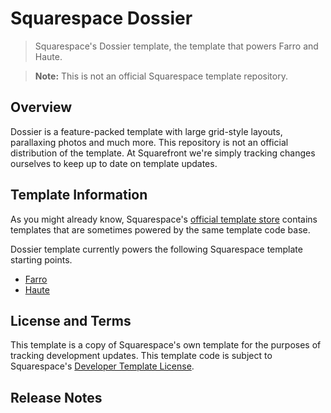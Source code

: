 # Squarespace Dossier
> Squarespace's Dossier template, the template that powers Farro and Haute.

> **Note:** This is not an official Squarespace template repository.

## Overview
Dossier is a feature-packed template with large grid-style layouts, parallaxing photos and much more. This repository is not an official distribution of the template. At Squarefront we're simply tracking changes ourselves to keep up to date on template updates.

## Template Information

As you might already know, Squarespace's [official template store](http://squarespace.com/templates) contains templates that are sometimes powered by the same template code base.

Dossier template currently powers the following Squarespace template starting points.

* [Farro](http://farro-demo.squarespace.com)
* [Haute](http://haute-demo.squarespace.com)

## License and Terms

This template is a copy of Squarespace's own template for the purposes of tracking development updates. This template code is subject to Squarespace's [Developer Template License](https://www.squarespace.com/template-license/).

## Release Notes